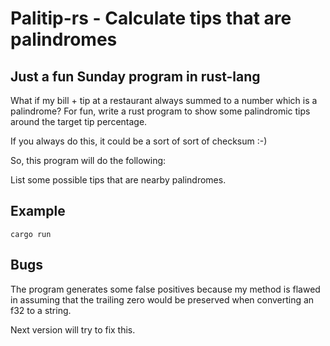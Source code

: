 # Palitip-rs - Calculate tips that are palindromes

## Just a fun Sunday program in rust-lang

What if my bill + tip at a restaurant always summed to a number which
is a palindrome?  For fun, write a rust program to show some
palindromic tips around the target tip percentage.

If you always do this, it could be a sort of sort of checksum :-)

So, this program will do the following:

List some possible tips that are nearby palindromes.

## Example

```shell
cargo run

```

## Bugs

The program generates some false positives because my method is flawed
in assuming that the trailing zero would be preserved when converting
an f32 to a string.

Next version will try to fix this.
